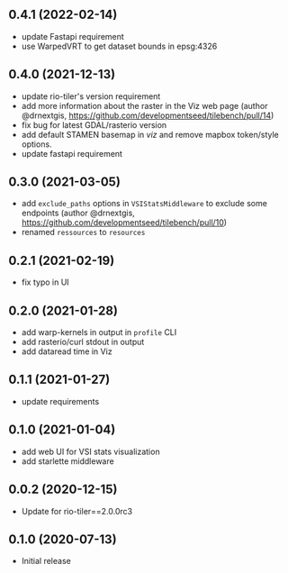 ## 0.4.1 (2022-02-14)

* update Fastapi requirement
* use WarpedVRT to get dataset bounds in epsg:4326

## 0.4.0 (2021-12-13)

* update rio-tiler's version requirement
* add more information about the raster in the Viz web page (author @drnextgis, https://github.com/developmentseed/tilebench/pull/14)
* fix bug for latest GDAL/rasterio version
* add default STAMEN basemap in *viz* and remove mapbox token/style options.
* update fastapi requirement

## 0.3.0 (2021-03-05)

* add `exclude_paths` options in `VSIStatsMiddleware` to exclude some endpoints (author @drnextgis, https://github.com/developmentseed/tilebench/pull/10)
* renamed `ressources`  to `resources`

## 0.2.1 (2021-02-19)

* fix typo in UI

## 0.2.0 (2021-01-28)

* add warp-kernels in output in `profile` CLI
* add rasterio/curl stdout in output
* add dataread time in Viz

## 0.1.1 (2021-01-27)

* update requirements

## 0.1.0 (2021-01-04)

* add web UI for VSI stats visualization
* add starlette middleware

## 0.0.2 (2020-12-15)

* Update for rio-tiler==2.0.0rc3

## 0.1.0 (2020-07-13)

* Initial release
